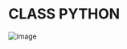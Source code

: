 # CLASS PYTHON
![image](https://github.com/user-attachments/assets/9aa3bf76-4015-4089-b5f9-6589c5c8f868)
